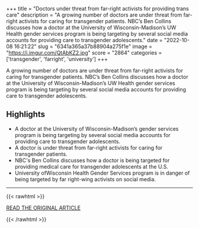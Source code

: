 +++
title = "Doctors under threat from far-right activists for providing trans care"
description = "A growing number of doctors are under threat from far-right activists for caring for transgender patients. NBC’s Ben Collins discusses how a doctor at the University of Wisconsin-Madison’s UW Health gender services program is being targeting by several social media accounts for providing care to transgender adolescents."
date = "2022-10-08 16:21:22"
slug = "6341a365a37b88904a275f1e"
image = "https://i.imgur.com/QtAbKZ2.jpg"
score = "2864"
categories = ['transgender', 'farright', 'university']
+++

A growing number of doctors are under threat from far-right activists for caring for transgender patients. NBC’s Ben Collins discusses how a doctor at the University of Wisconsin-Madison’s UW Health gender services program is being targeting by several social media accounts for providing care to transgender adolescents.

## Highlights

- A doctor at the University of Wisconsin-Madison’s gender services program is being targeting by several social media accounts for providing care to transgender adolescents.
- A doctor is under threat from far-right activists for caring for transgender patients.
- NBC's Ben Collins discusses how a doctor is being targeted for providing medical care for transgender adolescents at the U.S.
- University ofWisconsin Health Gender Services program is in danger of being targeted by far right-wing activists on social media.

---

{{< rawhtml >}}
  <p class="article-category">
    <a target="_blank" href="https://www.nbcnews.com/now/video/doctors-under-threat-from-far-right-activists-for-providing-trans-care-150161477673">READ THE ORIGINAL ARTICLE</a>
  </p>
{{< /rawhtml >}}
